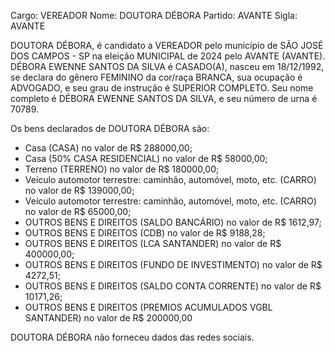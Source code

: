 Cargo: VEREADOR
Nome: DOUTORA DÉBORA
Partido: AVANTE
Sigla: AVANTE

DOUTORA DÉBORA, é candidato a VEREADOR pelo município de SÃO JOSÉ DOS CAMPOS - SP na eleição MUNICIPAL de 2024 pelo AVANTE (AVANTE).
DÉBORA EWENNE SANTOS DA SILVA é CASADO(A), nasceu em 18/12/1992, se declara do gênero FEMININO da cor/raça BRANCA, sua ocupação é ADVOGADO, e seu grau de instrução é SUPERIOR COMPLETO.
Seu nome completo é DÉBORA EWENNE SANTOS DA SILVA, e seu número de urna é 70789.

Os bens declarados de DOUTORA DÉBORA são: 
- Casa (CASA) no valor de R$ 288000,00;
- Casa (50% CASA RESIDENCIAL) no valor de R$ 58000,00;
- Terreno (TERRENO) no valor de R$ 180000,00;
- Veículo automotor terrestre: caminhão, automóvel, moto, etc. (CARRO) no valor de R$ 139000,00;
- Veículo automotor terrestre: caminhão, automóvel, moto, etc. (CARRO) no valor de R$ 65000,00;
- OUTROS BENS E DIREITOS (SALDO BANCÁRIO) no valor de R$ 1612,97;
- OUTROS BENS E DIREITOS (CDB) no valor de R$ 9188,28;
- OUTROS BENS E DIREITOS (LCA SANTANDER) no valor de R$ 400000,00;
- OUTROS BENS E DIREITOS (FUNDO DE INVESTIMENTO) no valor de R$ 4272,51;
- OUTROS BENS E DIREITOS (SALDO CONTA CORRENTE) no valor de R$ 10171,26;
- OUTROS BENS E DIREITOS (PREMIOS ACUMULADOS VGBL SANTANDER) no valor de R$ 200000,00

DOUTORA DÉBORA não forneceu dados das redes sociais.